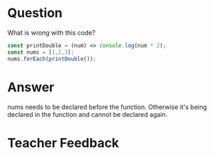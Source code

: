 # Question
What is wrong with this code?

```js
const printDouble = (num) => console.log(num * 2);
const nums = [1,2,3];
nums.forEach(printDouble());
```

# Answer
nums needs to be declared before the function. Otherwise it's being declared in the function and cannot be declared again.

# Teacher Feedback

